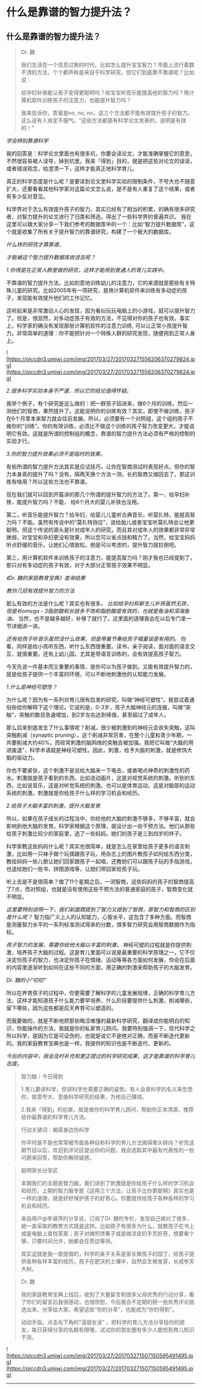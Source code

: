 # 什么是靠谱的智力提升法？

## 什么是靠谱的智力提升法？

> Dr. 魏
> 
> 我们生活在一个信息过剩的时代。比如怎么提升宝宝智力？市面上流行着数不清的方法，个个都声称是来自于科学研究，但它们到底靠不靠谱呢？比如说：
> 
> 给孕妇补铁能让孩子变得更聪明吗？给宝宝听音乐能提高他的智力吗？用计算机软件训练孩子的注意力，也能提升智力吗？
> 
> 我来告诉你，答案是no, no, no，这三个方法都不能有效提升孩子的智力。这么说有人肯定不服气。“这些方法都是有科学论文发表的，说明是有效的！”

 *学会辨别靠谱科学*

我的回答是：科学论文里面也有很多坑，你要会读论文，才能准确掌握它的意思，不然很容易被人误导，掉到坑里。我来「得到」目的，就是把这些对论文的误读，或者错误观念，给澄清一下，这样才能真正地科学育儿。

真正的科学态度是什么呢？是要读到论文里科学实验的限制条件，不夸大也不随意扩大，还要看看其他科学家对这篇论文怎么说，是不是有人重复了这个结果，或者有多少反对意见。

科学界对于怎么有效提升孩子的智力，其实已经有了相当的积累，的确有很多研究者，对智力提升的论文进行了归类和筛选，得出了一些科学界的普遍共识。 我在这里可以跟大家分享一下我们参考的数据库中的一个：比如“智力提升数据库”，这个就是收集了所有关于提升智力的靠谱研究，构建了一个极大的数据库。

 *什么样的研究才算靠谱，*

 *才能被这个智力提升数据库收进去呢？*

 *1.你得是在正常人群里做的研究，这样才能用到普通人的育儿实践中。*

不靠谱的智力提升方法，比如刻意地训练幼儿的注意力，它的来源就是那些有关特殊儿童的研究。比如2005年有一项研究，是用计算机软件来训练有多动症的孩子，发现能有效提升他们的工作记忆。

这听起来是非常激动人心的发现，因为看似玩玩电脑上的小游戏，就可以提升智力了。但是，很显然，对多动症孩子有效的方法，不见得对你的孩子也有效。事实上，科学家的确没有发现那些计算机软件的注意力训练, 可以让正常小孩提升智力。非常简单的道理：你不能把针对一个特殊人群的研究发现，随便用到正常人身上。

![https://piccdn3.umiwi.com/img/201703/27/201703271556206370279824.jpg](https://piccdn3.umiwi.com/img/201703/27/201703271556206370279824.jpg)

 *2.很多科学实验本身不严谨，所以它的结论值得怀疑。*

我举个例子，有个研究是这么做的：把一群孩子招进来，做6个月的训练，然后一测他们的智商，果然提升了。这能说明你的训练有效？其实，即使不做训练，孩子在6个月里本来智力就会往前发展。所以，必须要有一个对照组，这个组的孩子不做你的“训练”。你的有效训练，必须比不做这个训练的孩子智力改变更大，才能说明它有效。这就是所谓的控制组的概念，靠谱的智力提升方法必须有严格的控制的实验才行。

 *3.你的智力提升效果必须不是临时的效果。*

有些所谓的智力提升方法其实是应试技巧，让你在智商测试时表现好点，但你的智力本身真的提升了吗？没有。隔两天换个方法一测，长的智商又缩回去了，那这训练有啥用？所以这些方法也不靠谱。

现在我们就可以回到开篇讲的那几个所谓的提升智力的方法了。第一，给孕妇补铁，能提升智力吗？不能， 给6个月大的婴儿补铁也没用。

第二，听音乐能提升智力？给孕妇，给婴儿儿童听古典音乐，听莫扎特，能提高智力吗？不能。虽然有传说中的“莫扎特效应”，说给胎儿或者宝宝听莫扎特会让他更聪明，但这个传说的源头是针对成年人的研究，而且其对成年人的效果都非常非常微弱，对宝宝和孕妇更没有效果，所以您可以省点钱和精力了。当然，给宝宝妈妈听点舒缓的音乐，让她们心情放松，倒是可以考虑的，提升智力就拉倒吧。

第三，用计算机软件来训练孩子的注意力，能提高智力吗？刚才我也已经提到了，那只对有多动症的孩子有效，对于大部分正常孩子效果不明显。

 *《Dr. 魏的家庭教育宝典》查询结果*

 *教你几招有效提升智力的方法*

那么有效的方法是什么呢？其实也有很多。 *比如给孕妇和新生儿补铁虽然无效，但是补omega - 3脂肪酸和长链多不饱和脂肪酸是有效的，也就是鱼油和深海鱼油。* 当然，也不是越多越好，补够了就行了。这里面的道理我会在以后专门拿一节详细讲一讲。

 *还有给孩子听音乐虽然没什么效果，但是带着节奏给孩子唱童谣是有用的。* 你看，同样是给小孩听东西，听什么东西很重要。读书，亲子阅读，面对面的语言交互，就很重要。还有上幼儿园，尤其是带语言训练的，会有效提高孩子智力。

今天先说一件基本而又重要的事情，是你可以为孩子做到，又能有效提升智力的，就是给孩子提供一个丰富的环境，可以不断地刺激他的认知能力发展。

 *1.什么是神经可塑性？*

为什么呢？因为有一系列对育儿很有启发的研究，叫做“神经可塑性”。我尝试着通俗些给你解释下这个理论。它说的是，0-3岁，孩子大脑神经元的连接，叫做“突触”，突触的数目急速增加，到2岁左右达到峰值，甚至超过了成年人。

那么后来到底发生了什么事情呢？削减。很少被刺激到的神经元会丧失突触，这叫突触削减（synaptic pruning），这个削减非常厉害，在整个儿童和青少年期，一共要削减大约40%，而经常刺激的脑网络的突触会被加强。我把它叫做“大脑的用进废退”，科学术语就是神经可塑性。因此，刺激，给予大脑的刺激，就是修饰大脑的驱动力。

你也不要紧张，这个刺激不是说给大脑来一下电击，或者喝点神奇的刺激性的药水。刺激就是孩子看到的东西，比如说动画片，这是对视觉系统的刺激。听到的东西，比如说音乐，这是对听觉系统的刺激。也可以是体育运动，这是对脑部的运动系统的刺激。刺激就是你给孩子什么样的学习机会和经历。

 *2.给孩子大脑丰富的刺激，提升大脑发育*

所以，如果在孩子成长的过程当中，你给他的大脑的刺激不够多，不够丰富，就会影响到他大脑的发育。科学家根据这个原理，就设计出一些干预方法。他们从那些给孩子刺激比较少的家庭里，选了一些妈妈。她们的孩子是三到四岁的样子。

科学家教这些妈妈什么呢？其实也很简单，就是怎么在家里给孩子更多的语言刺激，比如用一只袜子做个玩偶跟孩子玩，用杂志上的图片教孩子如何给东西分类，教给妈妈一些儿歌让她们回家跟孩子一起唱，还教她们可以跟孩子玩的手指游戏，也送给她们一些书、拼图游戏等，让她们带回家给孩子玩。

听上去是不是很简单？做了11个星期之后，一测智商，这些妈妈的孩子的智商提高了7点，而对照组，也就是没有使用这些干预方法的普通家庭的孩子，智商变化就不明显。

 *这里要特别说明一下，我们前面既提到了智力又提到了智商，那智力和智商的区别是什么呢？* 智力指广义上人的认知能力，心智水平，这包含了多种方面。而智商是测量智力水平的一系列标准测试得来的分数，很多智力研究会用智商数据作为指标。

 *孩子智力的发展，需要你给他大脑以丰富的刺激。* 神经可塑的过程就是你提供刺激，培养孩子大脑的过程。这是育儿里面可以说是最重要的科学原理之一，它不仅决定你孩子的智力，也决定你孩子在情绪、运动等等各方面如何发展，你会在后面的内容里逐渐听到如何在这些不同的方面，用正确的刺激来帮助孩子的大脑发育。

 *Dr. 魏的小“叨叨”*

所以在养育孩子的过程中，你更需要了解科学的儿童发展规律，正确的科学育儿方法，这样才能知道孩子什么能力要早培养，什么阶段要提供什么刺激，削减哪些，留下哪些，因为这些都是后天养育可以塑造的。

而我要做的，就是不断地把那些晦涩难懂的最新科学研究，翻译成你能明白的知识，你能操作的方法，我就是你的私家育儿顾问。我要特别强调一下，现代科学之所以科学，是因为它是可证伪的，也就是说它不是绝对正确，而是不断迭代更新的。我的家庭教育宝典也是一样，我提供的知识也是不断迭代、更新的。

 *今后的内容中，我会及时补充和更正提过的科学研究成果，这才是靠谱的科学育儿态度。*

> 智力脑｜今日得到
> 
> 1.育儿要讲科学，但讲科学也需要正确的姿势。有人会拿科学的名义来忽悠你，故意夸大、歪曲科学研究的结果，为他自己赚钱。
> 
> 2.我来「得到」的初衷，就是做你的科学育儿顾问，帮助你正本清源，推荐给你最靠谱的科学育儿方法。

> 行动关键词｜揭穿身边伪科学
> 
> 你平时是不是也常常被市面各种自称科学的育儿方法搞得晕头转向？听完这期节目以后，欢迎到评论区提出你的问题，我会选取其中最有代表性的一些问题来回答，帮助你解除疑惑。

> 聪明家长分享区
> 
> 本期我们的主题是智力脑，我们讲到了刺激就是你给孩子什么样的学习机会和经历，上期的智力脑专题《运用三个方法，让孩子比你更聪明》其实也是一样的道理，就是好好保护孩子的好奇心，你要提供给孩子各种各样的学习机会和经历。
> 
> 来自用户@李谌萍的分享说，订阅了Dr. 魏的专栏，发现自己做对了很多，她一直采取的教育方式就是这样。比如孩子有很多为什么，就教孩子在书上或是电脑上查找答案；孩子对摊煎饼果子或是做凉皮的手艺好奇，想要看个够，只要时间允许，她都会在旁边等待。
> 
> 其实这就是我一直提倡的，科学的亲子关系是家长做孩子的园丁，给孩子提供各种各样丰富的经历，孩子在肥沃的土壤中，自然会生根发芽，长成参天大树。

> Dr. 魏
> 
> 我的家庭教育宝典上线后，收到了大量留言和很多父母优秀的行动分享，看了你们的留言后我很感动，也很欣慰，今后我会不定期的把一些优秀评论挑选出来，分享给大家，希望这些“你的分享”，也能成为“你的得到”。
> 
> 动动手指，点击右下角的“请朋友读” ，把科学的育儿方法分享给你的朋友，每日获得分享的名额有限喔，试试你的朋友圈有多少人能抢到育儿知识干货。

![https://piccdn3.umiwi.com/img/201703/27/201703271507150595491495.jpg](https://piccdn3.umiwi.com/img/201703/27/201703271507150595491495.jpg)

---
